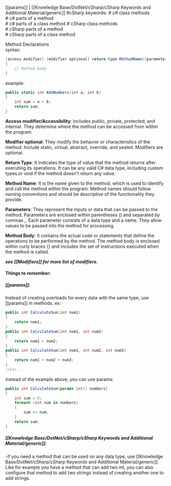 [[params]] | [[Knowledge Base/DotNet/cSharp/cSharp Keywords and Additional Material/generic]]
#cSharp 
keywords:
	# c# class methods  
	# c# parts of a method  
	# c# parts of a class method
	# cSharp class methods  
	# cSharp parts of a method  
	# cSharp parts of a class method

Method Declarations  
syntax:  
```c#
[access modifier] [modifier optional] return-type MethodName([parameters])  
{  
	// Method body  
}
```
example:
```c#
public static int AddNumbers(int a, int b)  
{
	int sum = a + b;
	return sum;
}
```
**Access modifier/Accessibility**: includes public, private, protected, and internal. They determine where the method can be accessed from within the program.  
  
**Modifier optional**: They modify the behavior or characteristics of the method. Include static, virtual, abstract, override, and sealed. Modifiers are optional.  
  
**Return Type**: It indicates the type of value that the method returns after executing its operations. It can be any valid C# data type, including custom types or void if the method doesn't return any value.  
  
**Method Name**: It is the name given to the method, which is used to identify and call the method within the program. Method names should follow naming conventions and should be descriptive of the functionality they provide.  
  
**Parameters**: They represent the inputs or data that can be passed to the method. Parameters are enclosed within parentheses () and separated by commas ,. Each parameter consists of a data type and a name. They allow values to be passed into the method for processing.  
  
**Method Body**: It contains the actual code or statements that define the operations to be performed by the method. The method body is enclosed within curly braces {} and includes the set of instructions executed when the method is called.

***see [[Modifiers]] for more list of modifiers.***

#### Things to remember:
##### [[params]]:  
Instead of creating overloads for every data with the same type, use [[params]] in methods.
ex:
```c#
public int CalculateSum(int num1)  
{  
	return num1;  
}  
public int CalculateSum(int num1, int num2)  
{  
	return num1 + num2;  
}  
public int CalculateSum(int num1, int num2, int num3)  
{  
	return num1 + num2 + num3;  
}
//etc...
```
instead of the example above, you can use params:
```c#
public int CalculateSum(params int[] numbers)  
{  
	int sum = 0;  
	foreach (int num in numbers)  
	{  
		sum += num;  
	}  
	return sum;  
}
```
##### [[Knowledge Base/DotNet/cSharp/cSharp Keywords and Additional Material/generic]]:
-if you need a method that can be used on any data type, use [[Knowledge Base/DotNet/cSharp/cSharp Keywords and Additional Material/generic]]. Like for example you have a method that can add two int, you can also configure that method to add two strings instead of creating another one to add strings.